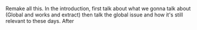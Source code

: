 
Remake all this. In the introduction, first talk about what we gonna talk about (Global and works and extract) then talk the global issue and how it's still relevant to these days. After 